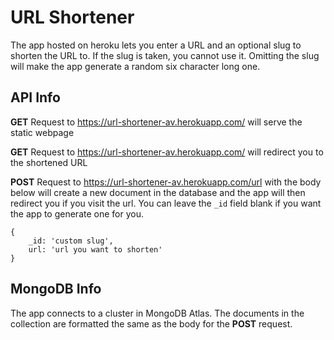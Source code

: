 # URL Shortener

The app hosted on heroku lets you enter a URL and an optional slug to shorten the URL to. If the slug is taken, you cannot use it. Omitting the slug will make the app generate a random six character long one.

## API Info

**GET** Request to https://url-shortener-av.herokuapp.com/ will serve the static webpage

**GET** Request to https://url-shortener-av.herokuapp.com/<slug> will redirect you to the shortened URL

**POST** Request to https://url-shortener-av.herokuapp.com/url with the body below will create a new document in the database and the app will then redirect you if you visit the url. You can leave the `_id` field blank if you want the app to generate one for you.

```
{
    _id: 'custom slug',
    url: 'url you want to shorten'
}
```

## MongoDB Info

The app connects to a cluster in MongoDB Atlas. The documents in the collection are formatted the same as the body for the **POST** request.

